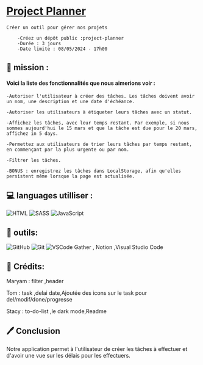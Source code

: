 # [Project Planner](Group)


    Créer un outil pour gérer nos projets

        -Créez un dépôt public :project-planner
        -Durée : 3 jours
        -Date limite : 08/05/2024 - 17h00

## 🔎 mission :
#### Voici la liste des fonctionnalités que nous aimerions voir :

    -Autoriser l'utilisateur à créer des tâches. Les tâches doivent avoir un nom, une description et une date d'échéance.

    -Autoriser les utilisateurs à étiqueter leurs tâches avec un statut.

    -Affichez les tâches, avec leur temps restant. Par exemple, si nous sommes aujourd'hui le 15 mars et que la tâche est due pour le 20 mars, affichez in 5 days.

    -Permettez aux utilisateurs de trier leurs tâches par temps restant, en commençant par la plus urgente ou par nom.

    -Filtrer les tâches.

    -BONUS : enregistrez les tâches dans LocalStorage, afin qu'elles persistent même lorsque la page est actualisée.

## 💻 languages utilliser :

![HTML](https://img.shields.io/badge/HTML5-E34F26?style=for-the-badge&logo=html5&logoColor=white)
![SASS](https://img.shields.io/badge/Sass-CC6699?style=for-the-badge&logo=sass&logoColor=white)
![JavaScript](https://img.shields.io/badge/JavaScript-323330?style=for-the-badge&logo=javascript&logoColor=F7DF1E)

## 🧰 outils:
![GitHub](https://img.shields.io/badge/GitHub-100000?style=for-the-badge&logo=github&logoColor=white)
![Git](https://img.shields.io/badge/GIT-E44C30?style=for-the-badge&logo=git&logoColor=white)
![VSCode](https://img.shields.io/aur/version/visual-studio-code-bin)
Gather , Notion ,Visual Studio Code

## 🧑 Crédits:

Maryam : filter ,header  

Tom : task ,delai date,Ajoutée des icons sur le task pour del/modif/done/progresse

Stacy : to-do-list ,le dark mode,Readme
 

## 🖊️ Conclusion

Notre application permet à l'utilisateur de créer les tâches à effectuer et d'avoir une vue sur les délais pour les effectuers.



 